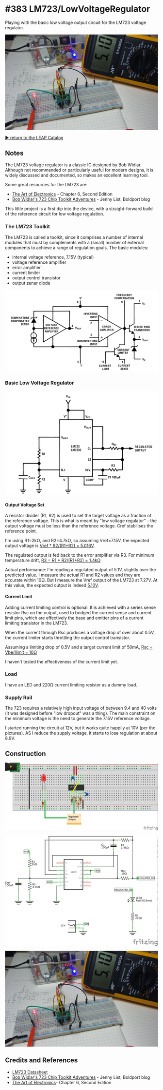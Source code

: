 # #383 LM723/LowVoltageRegulator

Playing with the basic low voltage output circuit for the LM723 voltage regulator.

![Build](./assets/LowVoltageRegulator_build.jpg?raw=true)

[:arrow_forward: return to the LEAP Catalog](https://leap.tardate.com)

## Notes

The LM723 voltage regulator is a classic IC designed by Bob Widlar.
Although not recommended or particularly useful for modern designs,
it is widely discussed and documented, so makes an excellent learning tool.

Some great resources for the LM723 are:

* [The Art of Electronics](https://www.goodreads.com/book/show/569775.The_Art_of_Electronics) - Chapter 6, Second Edition
* [Bob Widlar's 723 Chip Toolkit Adventures](https://www.boldport.com/blog/bob-widlar-723) - Jenny List, Boldport blog

This little project is a first dip into the device, with a straight-forward build of the reference circuit for low voltage regulation.

### The LM723 Toolkit

The LM723 is called a toolkit, since it comprises a number of internal modules that must by complements with a
(small) number of external components to achieve a range of regulation goals. The basic modules:

* internal voltage reference, 7.15V (typical)
* voltage reference amplifier
* error amplifier
* current limiter
* output control transistor
* output zener diode

[![LM723_functional](./assets/LM723_functional.png?raw=true)](http://www.futurlec.com/Linear/LM723CN.shtml)

### Basic Low Voltage Regulator

[![LM723_basic_low_voltage_regulator](./assets/LM723_basic_low_voltage_regulator.png?raw=true)](http://www.futurlec.com/Linear/LM723CN.shtml)

#### Output Voltage Set

A resistor divider (R1, R2) is used to set the target voltage as a fraction of the reference voltage.
This is what is meant by "low voltage regulator" - the output voltage must be less than the reference voltage.
Cref stabilises the reference point.

I'm using R1=2kΩ, and R2=4.7kΩ, so assuming Vref=7.15V, the expected output voltage is
[Vref * R2/(R1+R2) = 5.016V](http://www.wolframalpha.com/input/?i=7.15V*4.7%2F(2%2B4.7)).

The regulated output is fed back to the error amplifier via R3.
For minimum temperature drift, [R3 = R1 * R2/(R1+R2) = 1.4kΩ](http://www.wolframalpha.com/input/?i=2k%CE%A9*4.7k%CE%A9%2F(2k%CE%A9%2B4.7k%CE%A9))

Actual performance: I'm reading a regulated output of 5.1V, slightly over the predicted value.
I measure the actual R1 and R2 values and they are accurate within 10Ω. But I measure the Vref output of the LM723 at 7.27V.
At this value, the expected output is indeed [5.10V](http://www.wolframalpha.com/input/?i=7.27V*4.7%2F(2%2B4.7)).


#### Current Limit

Adding current limiting control is optional. It is achieved with a series sense resistor Rsc on the output,
used to bridged the current sense and current limit pins, which are effectively the base and emitter pins of a
current limiting transistor in the LM723.

When the current through Rsc produces a voltage drop of over about 0.5V, the current limiter starts throttling
the output control transistor.

Assuming a limiting drop of 0.5V and a target current limit of 50mA, [Rsc = Vbe/Ilimit = 10Ω](http://www.wolframalpha.com/input/?i=0.5V%2F50mA)

I haven't tested the effectiveness of the current limit yet.


### Load

I have an LED and 220Ω current limiting resistor as a dummy load.

### Supply Rail

The 723 requires a relatively high input voltage of between 9.4 and 40 volts (it was designed before "low dropout" was a thing).
The main constraint on the minimum voltage is the need to generate the 7.15V reference voltage.

I started running the circuit at 12V, but it works quite happily at 10V (per the pictures).
AS I reduce the supply voltage, it starts to lose regulation at about 8.9V.

## Construction

![Breadboard](./assets/LowVoltageRegulator_bb.jpg?raw=true)

![Schematic](./assets/LowVoltageRegulator_schematic.jpg?raw=true)

![Build](./assets/LowVoltageRegulator_build.jpg?raw=true)

## Credits and References
* [LM723 Datasheet](http://www.futurlec.com/Linear/LM723CN.shtml)
* [Bob Widlar's 723 Chip Toolkit Adventures](https://www.boldport.com/blog/bob-widlar-723) - Jenny List, Boldport blog
* [The Art of Electronics](https://www.goodreads.com/book/show/569775.The_Art_of_Electronics)- Chapter 6, Second Edition
